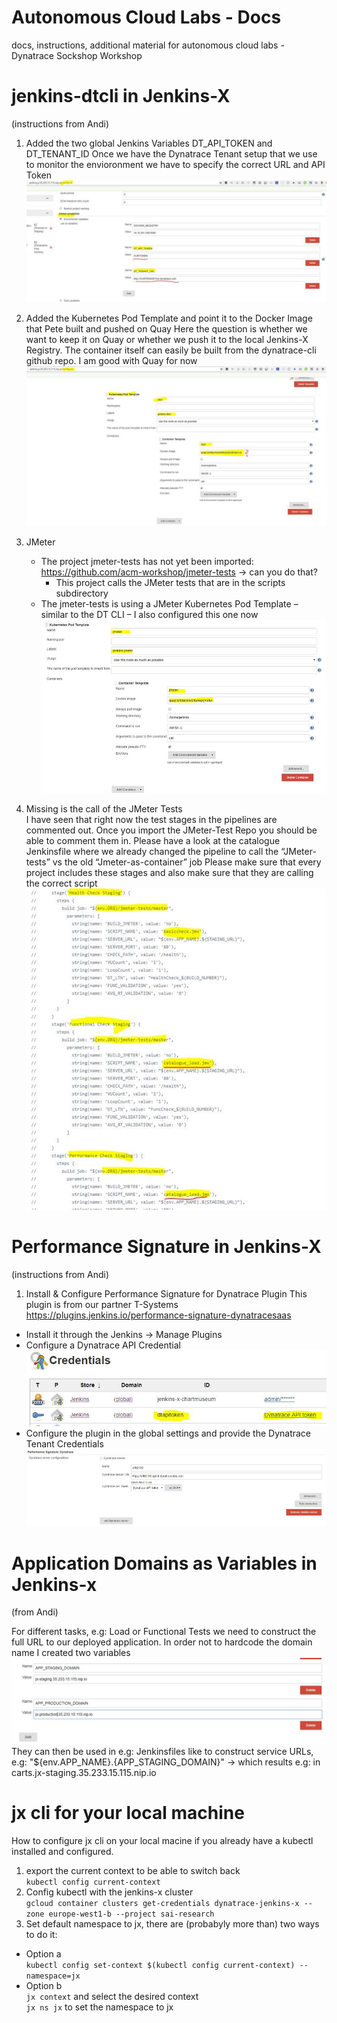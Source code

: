 # Autonomous Cloud Labs - Docs
docs, instructions, additional material for autonomous cloud labs - Dynatrace Sockshop Workshop


# jenkins-dtcli in Jenkins-X

(instructions from Andi)

1. Added the two global Jenkins Variables DT_API_TOKEN and DT_TENANT_ID
Once we have the Dynatrace Tenant setup that we use to monitor the envioronment we have to specify the correct URL and API Token
  ![](./assets/dtcli-1.jpg)

1. Added the Kubernetes Pod Template and point it to the Docker Image that Pete built and pushed on Quay
Here the question is whether we want to keep it on Quay or whether we push it to the local Jenkins-X Registry. The container itself can easily be built from the dynatrace-cli github repo. I am good with Quay for now
  ![](./assets/dtcli-2.jpg)

1. JMeter
    -	The project jmeter-tests has not yet been imported: https://github.com/acm-workshop/jmeter-tests -> can you do that?
        - This project calls the JMeter tests that are in the scripts subdirectory
    - The jmeter-tests is using a JMeter Kubernetes Pod Template – similar to the DT CLI – I also configured this one now
  ![](./assets/dtcli-3.jpg)  

1. Missing is the call of the JMeter Tests  
I have seen that right now the test stages in the pipelines are commented out. Once you import the JMeter-Test Repo you should be able to comment them in. Please have a look at the catalogue Jenkinsfile where we already changed the pipeline to call the “JMeter-tests” vs the old “Jmeter-as-container” job
Please make sure that every project includes these stages and also make sure that they are calling the correct script
  ![](./assets/dtcli-4.jpg)
  
# Performance Signature in Jenkins-X

(instructions from Andi)

1. Install & Configure Performance Signature for Dynatrace Plugin
This plugin is from our partner T-Systems https://plugins.jenkins.io/performance-signature-dynatracesaas
* Install it through the Jenkins -> Manage Plugins
* Configure a Dynatrace API Credential
  ![](./assets/perfsignature_dtcredential.jpg)
* Configure the plugin in the global settings and provide the Dynatrace Tenant Credentials
  ![](./assets/perfsignature_config.jpg)

# Application Domains as Variables in Jenkins-x

(from Andi)

For different tasks, e.g: Load or Functional Tests we need to construct the full URL to our deployed application.
In order not to hardcode the domain name I created two variables 
 ![](./assets/app_domains_as_variables.jpg)
They can then be used in e.g: Jenkinsfiles like to construct service URLs, e.g: "${env.APP_NAME}.{APP_STAGING_DOMAIN}" -> which results e.g: in carts.jx-staging.35.233.15.115.nip.io

# jx cli for your local machine

How to configure jx cli on your local macine if you already have a kubectl installed and configured.

1. export the current context to be able to switch back  
   `kubectl config current-context`
1. Config kubectl with the jenkins-x cluster  
  `gcloud container clusters get-credentials dynatrace-jenkins-x --zone europe-west1-b --project sai-research`
1. Set default namespace to jx, there are (probabyly more than) two ways to do it:
  - Option a  
   `kubectl config set-context $(kubectl config current-context) --namespace=jx`
  - Option b    
    `jx context` and select the desired context  
    `jx ns jx` to set the namespace to jx





